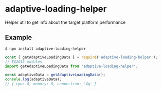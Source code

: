 # adaptive-loading-helper
Helper util to get info about the target platform performance

## Example

```shell
$ npm install adaptive-loading-helper
```

```javascript
const { getAdaptiveLoadingData } = require('adaptive-loading-helper');
// ES2015 modules
import getAdaptiveLoadingData from 'adaptive-loading-helper';

const adaptiveData = getAdaptiveLoadingData();
console.log(adaptiveData);
// { cpu: 4, memory: 8, connection: '4g' }
```
